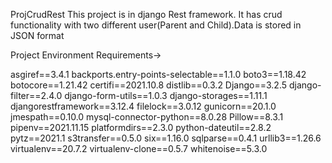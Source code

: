 ProjCrudRest
This project is in django Rest framework. It has crud functionality with two different user(Parent and Child).Data is stored in JSON format

Project Environment Requirements->

asgiref==3.4.1
backports.entry-points-selectable==1.1.0
boto3==1.18.42
botocore==1.21.42
certifi==2021.10.8
distlib==0.3.2
Django==3.2.5
django-filter==2.4.0
django-form-utils==1.0.3
django-storages==1.11.1
djangorestframework==3.12.4
filelock==3.0.12
gunicorn==20.1.0
jmespath==0.10.0
mysql-connector-python==8.0.28
Pillow==8.3.1
pipenv==2021.11.15
platformdirs==2.3.0
python-dateutil==2.8.2
pytz==2021.1
s3transfer==0.5.0
six==1.16.0
sqlparse==0.4.1
urllib3==1.26.6
virtualenv==20.7.2
virtualenv-clone==0.5.7
whitenoise==5.3.0
